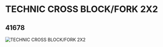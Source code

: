 # TECHNIC CROSS BLOCK/FORK 2X2
## 41678
![TECHNIC CROSS BLOCK/FORK 2X2](https://lc-www-live-s.legocdn.com/media/bricks/5/2/4162857.jpg)